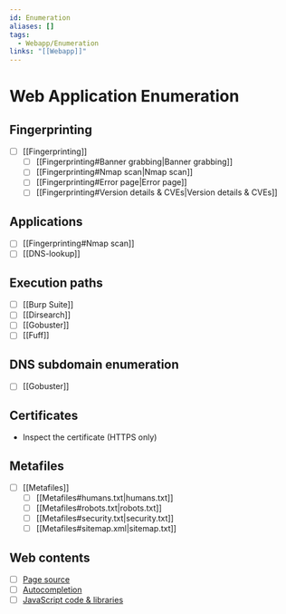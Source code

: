 ```yaml
---
id: Enumeration
aliases: []
tags:
  - Webapp/Enumeration
links: "[[Webapp]]"
---
```


# Web Application Enumeration

## Fingerprinting

- [ ] [[Fingerprinting]]
    - [ ] [[Fingerprinting#Banner grabbing|Banner grabbing]]
    - [ ] [[Fingerprinting#Nmap scan|Nmap scan]]
    - [ ] [[Fingerprinting#Error page|Error page]]
    - [ ] [[Fingerprinting#Version details & CVEs|Version details & CVEs]]

## Applications

- [ ] [[Fingerprinting#Nmap scan]]
- [ ] [[DNS-lookup]]

## Execution paths

- [ ] [[Burp Suite]]
- [ ] [[Dirsearch]]
- [ ] [[Gobuster]]
- [ ] [[Fuff]]

## DNS subdomain enumeration

- [ ] [[Gobuster]]

## Certificates

- Inspect the certificate (HTTPS only)

## Metafiles

- [ ] [[Metafiles]]
    - [ ] [[Metafiles#humans.txt|humans.txt]]
    - [ ] [[Metafiles#robots.txt|robots.txt]]
    - [ ] [[Metafiles#security.txt|security.txt]]
    - [ ] [[Metafiles#sitemap.xml|sitemap.txt]]

## Web contents

- [ ] <a href="/webapp/enumeration/web-contents.md#page-source" target="_blank">Page source</a>
- [ ] <a href="/webapp/enumeration/web-contents.md#autocompletion" target="_blank">Autocompletion</a>
- [ ] <a href="/webapp/enumeration/web-contents.md#javascript-code" target="_blank">JavaScript code & libraries</a>
